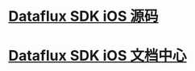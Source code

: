 # [Dataflux SDK iOS 源码](https://github.com/CloudCare/dataflux-sdk-ios) 


# [Dataflux SDK iOS 文档中心](https://help.dataflux.cn) 
